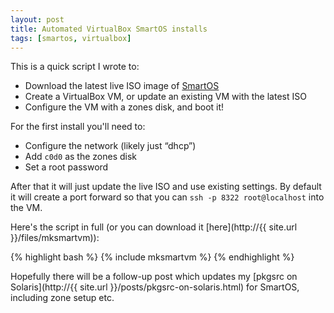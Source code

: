 ```yaml
---
layout: post
title: Automated VirtualBox SmartOS installs
tags: [smartos, virtualbox]
---
```


This is a quick script I wrote to:
* Download the latest live ISO image of [SmartOS](http://smartos.org/)
* Create a VirtualBox VM, or update an existing VM with the latest ISO
* Configure the VM with a zones disk, and boot it!

For the first install you'll need to:
* Configure the network (likely just &ldquo;dhcp&rdquo;)
* Add `c0d0` as the zones disk
* Set a root password

After that it will just update the live ISO and use existing settings.  By
default it will create a port forward so that you can `ssh -p 8322
root@localhost` into the VM.

Here's the script in full (or you can download it
[here](http://{{ site.url }}/files/mksmartvm)):

{% highlight bash %}
{% include mksmartvm %}
{% endhighlight %}

Hopefully there will be a follow-up post which updates my [pkgsrc on
Solaris](http://{{ site.url }}/posts/pkgsrc-on-solaris.html) for SmartOS,
including zone setup etc.
